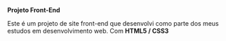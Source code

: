 **Projeto Front-End**

Este é um projeto de site front-end que desenvolvi como parte
dos meus estudos em desenvolvimento web. Com <strong>HTML5 / CSS3</strong>
